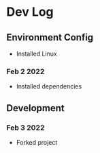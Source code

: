 # Dev Log

## Environment Config

* Installed Linux

### Feb 2 2022

* Installed dependencies

## Development

### Feb 3 2022

* Forked project
